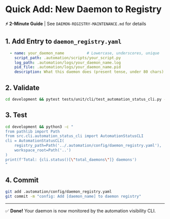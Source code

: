 # Quick Add: New Daemon to Registry

**⚡ 2-Minute Guide** | See `DAEMON-REGISTRY-MAINTENANCE.md` for details

## 1. Add Entry to `daemon_registry.yaml`

```yaml
  - name: your_daemon_name          # Lowercase, underscores, unique
    script_path: .automation/scripts/your_script.py
    log_path: .automation/logs/your_daemon_name.log
    pid_file: .automation/logs/your_daemon_name.pid
    description: What this daemon does (present tense, under 80 chars)
```

## 2. Validate

```bash
cd development && pytest tests/unit/cli/test_automation_status_cli.py -k validate -v
```

## 3. Test

```bash
cd development && python3 -c "
from pathlib import Path
from src.cli.automation_status_cli import AutomationStatusCLI
cli = AutomationStatusCLI(
    registry_path=Path('../.automation/config/daemon_registry.yaml'),
    workspace_root=Path('..')
)
print(f'Total: {cli.status()[\"total_daemons\"]} daemons')
"
```

## 4. Commit

```bash
git add .automation/config/daemon_registry.yaml
git commit -m "config: Add [daemon_name] to daemon registry"
```

---

✅ **Done!** Your daemon is now monitored by the automation visibility CLI.
